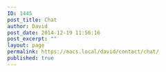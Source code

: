 ```yaml
---
ID: 1445
post_title: Chat
author: David
post_date: 2014-12-19 11:56:16
post_excerpt: ""
layout: page
permalink: https://macs.local/david/contact/chat/
published: true
---
```

